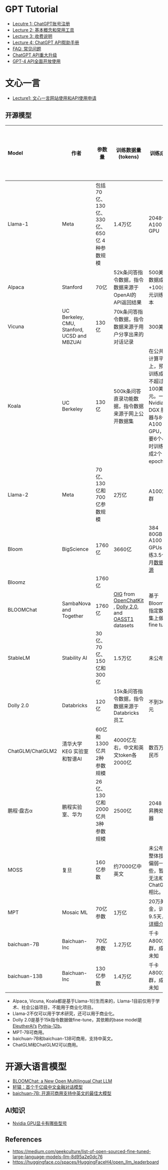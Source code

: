 # GPT Tutorial

* [Lecutre 1: ChatGPT账号注册](./lecture01.md)
* [Lecture 2: 基本概念和常用工具](./lecture02.md)
* [Lecture 3: 收费说明](./lecture03.md)
* [Lecture 4: ChatGPT API帮助手册](./lecture04.md)
* [FAQ: 常见问题](./chatgpt_faq.md)
* [ChatGPT API重大升级](./chatgpt/blog01.md)
* [GPT-4 API全面开放使用](./chatgpt/blog02.md)



# 文心一言

* [Lecture1: 文心一言网站使用和API使用申请](./baidu/lecture01.md)



## 开源模型

| Model            | 作者                                        | 参数量                                          | 训练数据量(tokens)                                           | 训练成本                                                     | 对中英文的支持 |
| :--------------- | ------------------------------------------- | ----------------------------------------------- | ------------------------------------------------------------ | ------------------------------------------------------------ | -------------- |
| Llama-1          | Meta                                        | 包括 70 亿、130 亿、330 亿、650 亿 4 种参数规模 | 1.4万亿                                                      | 2048个A100 GPU                                               | 中英文         |
| Alpaca           | Stanford                                    | 70亿                                            | 52k条问答指令数据，指令数据来源于OpenAI的API返回结果         | 500美元数据成本+100美元训练成本                              | 中英文         |
| Vicuna           | UC Berkeley, CMU, Stanford, UCSD and MBZUAI | 130亿                                           | 70k条问答指令数据，指令数据来源于用户分享出来的对话记录      | 300美元                                                      | 中英文         |
| Koala            | UC Berkeley                                 | 130亿                                           | 500k条问答直录功能数据，指令数据来源于网上公开数据集         | 在公共云计算平台上，预期训练成本不超过100美元。一台 Nvidia DGX 服务器与8个A100 GPU，需要6个小时训练完成2个epochs。 | 中英文         |
| Llama-2          | Meta                                        | 70亿、130亿和700亿参数规模                      | 2万亿                                                        | A100集群                                                     | 中英文         |
| Bloom            | BigScience                                  | 1760亿                                          | 3660亿                                                       | 384 80GB A100 GPUs 训练3.5个月[数据来源](https://huggingface.co/blog/bloom-megatron-deepspeed) |                |
| Bloomz           |                                             | 1760亿                                          |                                                              |                                                              |                |
| BLOOMChat        | SambaNova and Together                      | 1760亿                                          | [OIG](https://huggingface.co/datasets/laion/OIG) from [OpenChatKit](https://www.together.xyz/blog/openchatkit) , [Dolly 2.0](https://www.databricks.com/blog/2023/04/12/dolly-first-open-commercially-viable-instruction-tuned-llm), and [OASST1](https://huggingface.co/datasets/OpenAssistant/oasst1) datasets | 基于Bloom在指定数据集上做fine tune                           | 中英文         |
| StableLM         | Stability AI                                | 30亿、70亿、150亿和300亿                        | 1.5万亿                                                      | 未公布                                                       | 英文           |
| Dolly 2.0        | Databricks                                  | 120亿                                           | 15k条问答指令数据，指令数据来源于Databricks员工              | 不到30美元                                                   |                |
| ChatGLM/ChatGLM2 | 清华大学KEG 实验室和智谱AI                  | 60亿和1300亿共2种参数规模                       | 4000亿左右，中文和英文token各2000亿                          | 数百万人民币                                                 | 中英文         |
| 鹏程·盘古α       | 鹏程实验室、华为                            | 26亿、130亿和2000亿共3种参数规模                | 2500亿                                                       | 2048 块昇腾处理器                                            | 中英文         |
| MOSS             | 复旦                                        | 160亿参数                                       | 约7000亿中英文                                               | 未公布。整体技术偏弱一些，暂时无法和ChatGLM相比。            | 中英文         |
| MPT              | Mosaic ML                                   | 70亿参数                                        | 1万亿                                                        | 20万美金，训练9.5天，[详细介绍](https://www.mosaicml.com/blog/mpt-7b) |                |
| baichuan-7B      | Baichuan-Inc                                | 70亿参数                                        | 1.2万亿                                                      | 千卡A800集群，成本未知                                       | 中英文         |
| baichuan-13B     | Baichuan-Inc                                | 130亿参数                                       | 1.4万亿                                                      | 千卡A800集群，成本未知                                       | 中英文         |

* Alpaca, Vicuna, Koala都是基于Llama-1衍生而来的，Llama-1目前仅用于学术、社会公益项目，不能用于商业化项目。
* Llama-2不仅可以用于学术研究，还可以用于商业化。
* Dolly 2.0是基于15k指令数据做fine-tune，其依赖的base model是 [EleutherAI’s](https://www.eleuther.ai/) [Pythia-12b](https://huggingface.co/EleutherAI/pythia-12b)。
* MPT-7B可商用。
* baichuan-7B和baichuan-13B可商用，支持中英文。
* ChatGLM和ChatGLM2可以商用。



# 开源大语言模型

* [BLOOMChat: a New Open Multilingual Chat LLM](./open-source-llm-article/llm0-bloomchat.md)
* [轩辕：首个千亿级中文金融对话模型](./open-source-llm-article/llm1-xuanyuan.md)
* [baichuan-7B: 开源可商用支持中英文的最佳大模型](./open-source-llm-article/llm2-baichuan7b.md)



## AI知识

* [Nvidia GPU显卡有哪些型号](./gpu/gpu0-nvidia.md)



## References

* https://medium.com/geekculture/list-of-open-sourced-fine-tuned-large-language-models-llm-8d95a2e0dc76
* https://huggingface.co/spaces/HuggingFaceH4/open_llm_leaderboard
